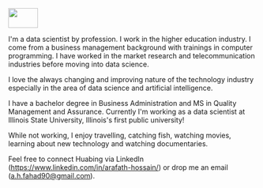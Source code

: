 <img src="/top/about_files/profile_pic.png" width="60" height='40'/>


I'm a data scientist by profession. I work in the higher education industry. I come from a business management background with trainings in computer programming. I have worked in the market research and telecommunication industries before moving into data science.

I love the always changing and improving nature of the technology industry especially in the area of data science and artificial intelligence. 

I have a bachelor degree in Business Administration and MS in Quality Management and Assurance. Currently I'm working as a data scientist at Illinois State University, Illinois's first public university!

While not working, I enjoy travelling, catching fish, watching movies, learning about new technology and watching documentaries.

Feel free to connect Huabing via LinkedIn (https://www.linkedin.com/in/arafath-hossain/) or drop me an email (a.h.fahad90@gmail.com).

